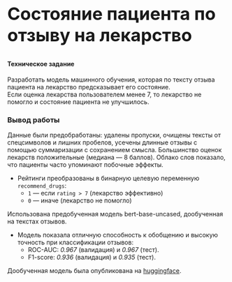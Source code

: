 ### <h2 style="font-size: 40px;">Состояние пациента по отзыву на лекарство</h2>

#### Техническое задание

Разработать модель машинного обучения, которая по тексту отзыва пациента на лекарство предсказывает его состояние. \
Если оценка лекарства пользователем менее 7, то лекарство не помогло и состояние пациента не улучшилось.

### Вывод работы

Данные были предобработаны: удалены пропуски, очищены тексты от спецсимволов и лишних пробелов, усечены длинные отзывы с помощью суммаризации с сохранением смысла. Большинство оценок лекарств положительные (медиана — 8 баллов). Облако слов показало, что пациенты часто упоминают побочные эффекты.

- Рейтинги преобразованы в бинарную целевую переменную `recommend_drugs`:  
    - `1` — если `rating > 7` (лекарство эффективно)  
    - `0` — иначе (лекарство не помогло)

Использована предобученная модель bert-base-uncased, дообученная на текстах отзывов.

- Модель показала отличную способность к обобщению и высокую точность при классификации отзывов:
    - ROC-AUC: *0.967* (валидация) и *0.967* (тест).
    - F1-score: *0.936* (валидация) и *0.935* (тест).

Дообученная модель была опубликована на [huggingface](https://huggingface.co/serguntsov/bert-base-uncased-drugsCom_raw-cls).